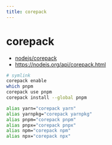 ```yaml
---
title: corepack
---
```


# corepack

- [nodejs/corepack](https://github.com/nodejs/corepack)
- https://nodejs.org/api/corepack.html

```bash
# symlink
corepack enable
which pnpm
corepack use pnpm
corepack install --global pnpm

alias yarn="corepack yarn"
alias yarnpkg="corepack yarnpkg"
alias pnpm="corepack pnpm"
alias pnpx="corepack pnpx"
alias npm="corepack npm"
alias npx="corepack npx"
```
